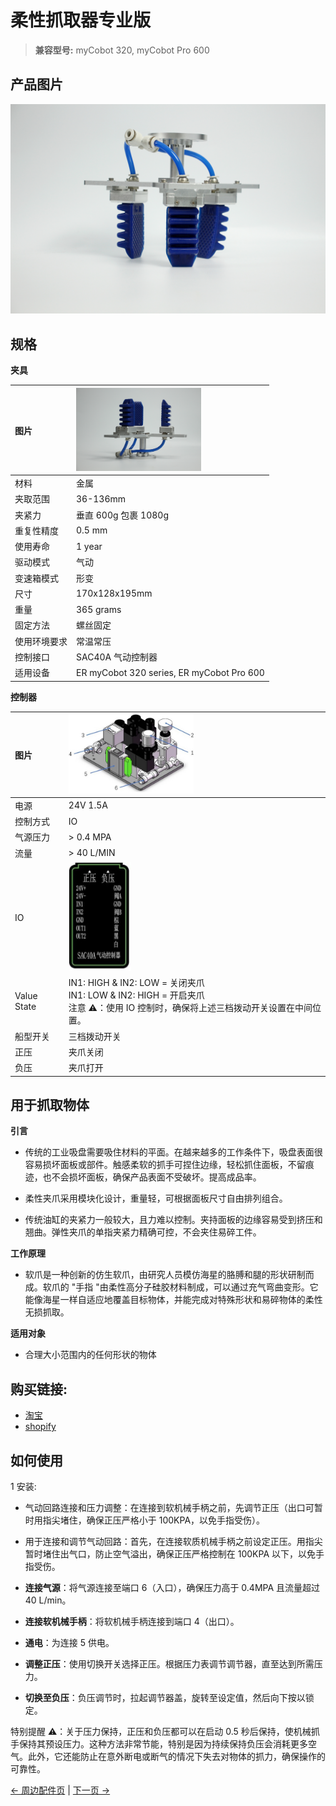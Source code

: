 # 柔性抓取器专业版

> **兼容型号:** myCobot 320, myCobot Pro 600

## 产品图片

<img src="../../../resources/1-ProductIntroduction/1.4/1.4.1-Gripper/4-FlexibleGripper/柔性夹爪1.jpg" alt="img-1" width="800" height="auto" /> <br>

## 规格

**夹具**

| **图片**     | <img src="../../../resources/1-ProductIntroduction/1.4/1.4.1-Gripper/4-FlexibleGripper/柔性夹爪2.jpg" alt="img-2" width="200" height="auto" /> |
| :----------- | :--------------------------------------------------------------------------------------------------------------------------------------------- |
| 材料         | 金属                                                                                                                                           |
| 夹取范围     | 36-136mm                                                                                                                                       |
| 夹紧力       | 垂直 600g 包裹 1080g                                                                                                                           |
| 重复性精度   | 0.5 mm                                                                                                                                         |
| 使用寿命     | 1 year                                                                                                                                         |
| 驱动模式     | 气动                                                                                                                                           |
| 变速箱模式   | 形变                                                                                                                                           |
| 尺寸         | 170x128x195mm                                                                                                                                  |
| 重量         | 365 grams                                                                                                                                      |
| 固定方法     | 螺丝固定                                                                                                                                       |
| 使用环境要求 | 常温常压                                                                                                                                       |
| 控制接口     | SAC40A 气动控制器                                                                                                                              |
| 适用设备     | ER myCobot 320 series, ER myCobot Pro 600                                                                                                      |

**控制器**

| **图片**    | <img src="../../../resources/1-ProductIntroduction/1.4/1.4.1-Gripper/4-FlexibleGripper/气动控制器1.jpg" alt="img-2" width="200" height="auto"/>       |
| :---------- | :---------------------------------------------------------------------------------------------------------------------------------------------------- |
| 电源        | 24V 1.5A                                                                                                                                              |
| 控制方式    | IO                                                                                                                                                    |
| 气源压力    | > 0.4 MPA                                                                                                                                             |
| 流量        | > 40 L/MIN                                                                                                                                            |
| IO          | <img src="../../../resources/1-ProductIntroduction/1.4/1.4.1-Gripper/4-FlexibleGripper/气动控制器2.jpg" alt="img-3" width="100" height="auto" /> <br> |
| Value State | IN1: HIGH & IN2: LOW = 关闭夹爪 <br> IN1: LOW & IN2: HIGH = 开启夹爪 <br> 注意 ⚠️：使用 IO 控制时，确保将上述三档拨动开关设置在中间位置。             |
| 船型开关    | 三档拨动开关                                                                                                                                          |
| 正压        | 夹爪关闭                                                                                                                                              |
| 负压        | 夹爪打开                                                                                                                                              |

## 用于抓取物体

**引言**

- 传统的工业吸盘需要吸住材料的平面。在越来越多的工作条件下，吸盘表面很容易损坏面板或部件。触感柔软的抓手可捏住边缘，轻松抓住面板，不留痕迹，也不会损坏面板，确保产品表面不受破坏。提高成品率。

- 柔性夹爪采用模块化设计，重量轻，可根据面板尺寸自由排列组合。

- 传统油缸的夹紧力一般较大，且力难以控制。夹持面板的边缘容易受到挤压和翘曲。弹性夹爪的单指夹紧力精确可控，不会夹住易碎工件。

**工作原理**

- 软爪是一种创新的仿生软爪，由研究人员模仿海星的胳膊和腿的形状研制而成。软爪的 "手指 "由柔性高分子硅胶材料制成，可以通过充气弯曲变形。它能像海星一样自适应地覆盖目标物体，并能完成对特殊形状和易碎物体的柔性无损抓取。

**适用对象**

- 合理大小范围内的任何形状的物体

## 购买链接:

- [淘宝](https://shop504055678.taobao.com)
- [shopify](https://shop.elephantrobotics.com/)

## 如何使用

1 安装: <br>

- 气动回路连接和压力调整：在连接到软机械手柄之前，先调节正压（出口可暂时用指尖堵住，确保正压严格小于 100KPA，以免手指受伤）。

- 用于连接和调节气动回路：首先，在连接软质机械手柄之前设定正压。用指尖暂时堵住出气口，防止空气溢出，确保正压严格控制在 100KPA 以下，以免手指受伤。

- **连接气源**：将气源连接至端口 6（入口），确保压力高于 0.4MPA 且流量超过 40 L/min。
- **连接软机械手柄**：将软机械手柄连接到端口 4（出口）。
- **通电**：为连接 5 供电。
- **调整正压**：使用切换开关选择正压。根据压力表调节调节器，直至达到所需压力。
- **切换至负压**：负压调节时，拉起调节器盖，旋转至设定值，然后向下按以锁定。

特别提醒 ⚠️：关于压力保持，正压和负压都可以在启动 0.5 秒后保持，使机械抓手保持其预设压力。这种方法非常节能，特别是因为持续保持负压会消耗更多空气。此外，它还能防止在意外断电或断气的情况下失去对物体的抓力，确保操作的可靠性。

[← 周边配件页](../README.md#gripper) | [下一页 →](../1.4.2-PumpCup/1-ModuleSuctionCup.md)
